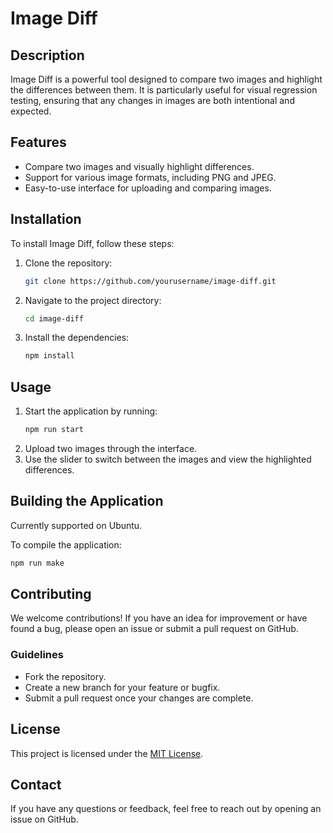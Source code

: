 # Image Diff

## Description
Image Diff is a powerful tool designed to compare two images and highlight the differences between them. It is particularly useful for visual regression testing, ensuring that any changes in images are both intentional and expected.

## Features
- Compare two images and visually highlight differences.
- Support for various image formats, including PNG and JPEG.
- Easy-to-use interface for uploading and comparing images.

## Installation
To install Image Diff, follow these steps:

1. Clone the repository:
   ```bash
   git clone https://github.com/yourusername/image-diff.git
   ```
2. Navigate to the project directory:
   ```bash
   cd image-diff
   ```
3. Install the dependencies:
   ```bash
   npm install
   ```

## Usage
1. Start the application by running:
   ```bash
   npm run start
   ```
2. Upload two images through the interface.
3. Use the slider to switch between the images and view the highlighted differences.

## Building the Application
Currently supported on Ubuntu.

To compile the application:
```bash
npm run make
```

## Contributing
We welcome contributions! If you have an idea for improvement or have found a bug, please open an issue or submit a pull request on GitHub.

### Guidelines
- Fork the repository.
- Create a new branch for your feature or bugfix.
- Submit a pull request once your changes are complete.

## License
This project is licensed under the [MIT License](LICENSE.md).

## Contact
If you have any questions or feedback, feel free to reach out by opening an issue on GitHub.

